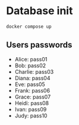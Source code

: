 # Database init
~~~bash
docker compose up
~~~

## Users passwords

* Alice:    pass01
* Bob:      pass02
* Charlie:  pass03
* Diana:    pass04
* Eve:      pass05
* Frank:    pass06
* Grace:    pass07
* Heidi:    pass08
* Ivan:     pass09
* Judy:     pass10
